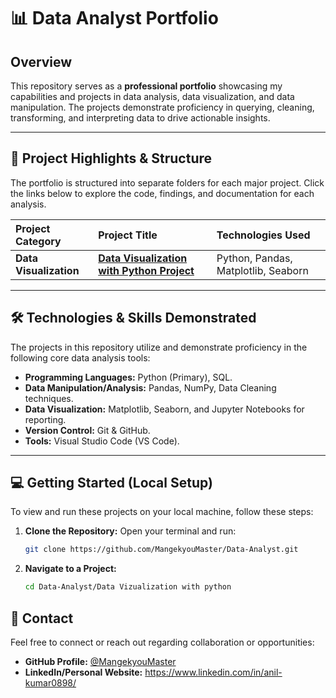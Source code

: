 # 📊 Data Analyst Portfolio

## Overview

This repository serves as a **professional portfolio** showcasing my capabilities and projects in data analysis, data visualization, and data manipulation. The projects demonstrate proficiency in querying, cleaning, transforming, and interpreting data to drive actionable insights.

-----

## 🚀 Project Highlights & Structure

The portfolio is structured into separate folders for each major project. Click the links below to explore the code, findings, and documentation for each analysis.

| Project Category | Project Title | Technologies Used |
| :--- | :--- | :--- |
| **Data Visualization** | **[Data Visualization with Python Project](https://github.com/MangekyouMaster/Data-Analyst/tree/main/Data%20Vizualization%20with%20python)** | Python, Pandas, Matplotlib, Seaborn |

-----

## 🛠️ Technologies & Skills Demonstrated

The projects in this repository utilize and demonstrate proficiency in the following core data analysis tools:

  * **Programming Languages:** Python (Primary), SQL.
  * **Data Manipulation/Analysis:** Pandas, NumPy, Data Cleaning techniques.
  * **Data Visualization:** Matplotlib, Seaborn, and Jupyter Notebooks for reporting.
  * **Version Control:** Git & GitHub.
  * **Tools:** Visual Studio Code (VS Code).

-----

## 💻 Getting Started (Local Setup)

To view and run these projects on your local machine, follow these steps:

1.  **Clone the Repository:** Open your terminal and run:
    ```bash
    git clone https://github.com/MangekyouMaster/Data-Analyst.git
    ```
2.  **Navigate to a Project:**
    ```bash
    cd Data-Analyst/Data Vizualization with python
    ```

## 📧 Contact

Feel free to connect or reach out regarding collaboration or opportunities:

  * **GitHub Profile:** [@MangekyouMaster](https://www.google.com/search?q=https://github.com/MangekyouMaster)
  * **LinkedIn/Personal Website:** https://www.linkedin.com/in/anil-kumar0898/